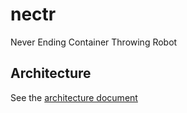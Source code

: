 # nectr
Never Ending Container Throwing Robot

## Architecture

See the [architecture document](./docs/nectr-architecture.md)
